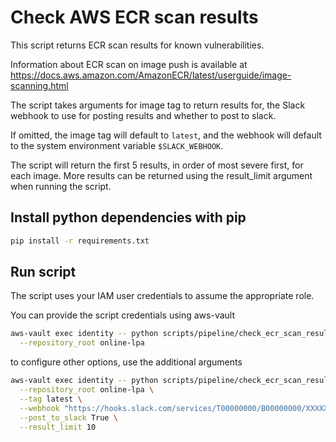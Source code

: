 # Check AWS ECR scan results

This script returns ECR scan results for known vulnerabilities.

Information about ECR scan on image push is available at <https://docs.aws.amazon.com/AmazonECR/latest/userguide/image-scanning.html>

The script takes arguments for image tag to return results for, the Slack webhook to use for posting results and whether to post to slack.

If omitted, the image tag will default to `latest`, and the webhook will default to the system environment variable `$SLACK_WEBHOOK`.

The script will return the first 5 results, in order of most severe first, for each image. More results can be returned using the result_limit argument when running the script.

## Install python dependencies with pip

``` bash
pip install -r requirements.txt
```

## Run script

The script uses your IAM user credentials to assume the appropriate role.

You can provide the script credentials using aws-vault

``` bash
aws-vault exec identity -- python scripts/pipeline/check_ecr_scan_results/aws_ecr_scan_results.py \
  --repository_root online-lpa
```

to configure other options, use the additional arguments

``` bash
aws-vault exec identity -- python scripts/pipeline/check_ecr_scan_results/aws_ecr_scan_results.py \
  --repository_root online-lpa \
  --tag latest \
  --webhook "https://hooks.slack.com/services/T00000000/B00000000/XXXXXXXXXXXXXXXXXXXXXXXX" \
  --post_to_slack True \
  --result_limit 10
```
